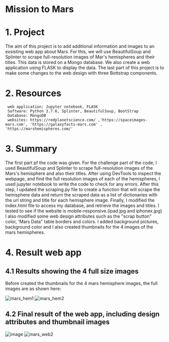 # Mission to Mars
# 1. Project
  The aim of this project is to add additional information and images to an exsisting web app about Mars.
  For this, we will use BeautifulSoup and Splinter to scrape full-resolution images of Mar's hemispheres and their titles.
  This data is stored on a Mongo database. We also create a web application using FLASK to display the data. The last part of this project
  is to make some changes to the web design with three Bottstrap components.
# 2. Resources
     web application: Jupyter notebook, FLASK
     Software: Python 3.7.6, Splinter, BeautifulSoup, BootStrap
     Database: MongoDB
     websites: https://redplanetscience.com/ ,'https://spaceimages-mars.com', 'https://galaxyfacts-mars.com' , 'https://marshemispheres.com/'


# 3. Summary
   The first part pf the code was given. For the challenge part of the code, I used BeautifulSoup and Splinter to scrape full-resolution
   images of the Mars's hemisphere and also their titles.
   After using DevTools to inspect the webpage, and find the full resolution images of each of the hemispheres, I used jupyter notebook to write
   the code to check for any errors.
   After this step, I updated the scraping.py file to create a function that will scrape the hemisphere data and return the scraped data as a list
   of dictionaries with the url string and title for each hemisphere image.
   Finally, I modified the index.html file to access my database, and retrieve the images and titles.
   I tested to see if the website is mobile-responsive.(ipad.jpg and iphonex.jpg)
   I also modified some web design attributes such as the "scrap button" color, 'Mars Data" table borders and colors. I added background pictures,
   background color and I also created thumbnails for the 4 images of the mars hemispheres.

# 4. Result web app
## 4.1 Results showing the 4 full size images

Before created the thumbnails for the 4 mars hemisphere images, the full images are as shown here:

![mars_hem1](https://user-images.githubusercontent.com/85843030/131866099-c670aee9-c78e-490b-8369-47d28a7ffea1.jpg)
![mars_hem2](https://user-images.githubusercontent.com/85843030/131866138-d8285eb3-ab44-450b-a297-ca39911126ac.jpg)



## 4.2 Final result of the web app, including design attributes and thumbnail images


![image](https://user-images.githubusercontent.com/85843030/131760960-dcf64995-d488-42ad-9783-e8853e00d0c5.png)
![mars_web2](https://user-images.githubusercontent.com/85843030/131761590-0b37058f-aec9-4196-af71-197c5d0762e6.jpg)


     
